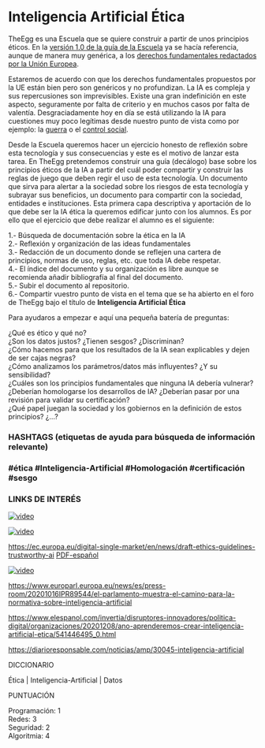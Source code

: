 # Inteligencia Artificial Ética

TheEgg es una Escuela que se quiere construir a partir de unos principios éticos. En la [versión 1.0 de la guía de la Escuela](http://theegg.ai/pdf/The_Egg_guia_cast.pdf) ya se hacía referencia, aunque de manera muy genérica, a los [derechos fundamentales redactados por la Unión Europea](https://ec.europa.eu/digital-single-market/en/news/draft-ethics-guidelines-trustworthy-ai).

Estaremos de acuerdo con que los derechos fundamentales propuestos por la UE están bien pero son genéricos y no profundizan. La IA es compleja y sus repercusiones son imprevisibles. Existe una gran indefinición en este aspecto, seguramente por falta de criterio y en muchos casos por falta de valentía. Desgraciadamente hoy en día se está utilizando la IA para cuestiones muy poco legítimas desde nuestro punto de vista como por ejemplo: la [guerra](https://techcetera.co/como-inteligencia-artificial-cambia-metodos-de-guerra/) o el [control social](https://www.elsaltodiario.com/control-social/tecnologia-control-social-basada-inteligencia-artificial-presente-75-paises).

Desde la Escuela queremos hacer un ejercicio honesto de reflexión sobre esta tecnología y sus consecuencias y este es el motivo de lanzar esta tarea. En TheEgg pretendemos construir una guía (decálogo) base sobre los principios éticos de la IA a partir del cuál poder compartir y construir las reglas de juego que deben regir el uso de esta tecnología. Un documento que sirva para alertar a la sociedad sobre los riesgos de esta tecnología y subrayar sus beneficios, un documento para compartir con la sociedad, entidades e instituciones. Esta primera capa descriptiva y aportación de lo que debe ser la IA ética la queremos edificar junto con los alumnos. Es por ello que el ejercicio que debe realizar el alumno es el siguiente:  

1.- Búsqueda de documentación sobre la ética en la IA  
2.- Reflexión y organización de las ideas fundamentales  
3.- Redacción de un documento donde se reflejen una cartera de principios, normas de uso, reglas, etc. que toda IA debe respetar.  
4.- El índice del documento y su organización es libre aunque se recomienda añadir bibliografía al final del documento.  
5.- Subir el documento al repositorio.  
6.- Compartir vuestro punto de vista en el tema que se ha abierto en el foro de TheEgg bajo el título de
**Inteligencia Artificial Ética**  

Para ayudaros a empezar e aquí una pequeña batería de preguntas:   

¿Qué es ético y qué no?  
¿Son los datos justos? ¿Tienen sesgos? ¿Discriminan?  
¿Cómo hacemos para que los resultados de la IA sean explicables y dejen de ser cajas negras?  
¿Cómo analizamos los parámetros/datos más influyentes? ¿Y su sensibilidad?  
¿Cuáles son los principios fundamentales que ninguna IA debería vulnerar?  
¿Deberían homologarse los desarrollos de IA? ¿Deberían pasar por una revisión para validar su certificación?  
¿Qué papel juegan la sociedad y los gobiernos en la definición de estos principios? ¿...?  

### HASHTAGS (etiquetas de ayuda para búsqueda de información relevante)

### #ética #Inteligencia-Artificial #Homologación #certificación #sesgo

### LINKS DE INTERÉS  

[![video](https://res.cloudinary.com/marcomontalbano/image/upload/v1625736833/video_to_markdown/images/youtube--sHVwwriaT6k-c05b58ac6eb4c4700831b2b3070cd403.jpg)](https://www.youtube.com/watch?v=sHVwwriaT6k "video") 

[![video](https://res.cloudinary.com/marcomontalbano/image/upload/v1625736877/video_to_markdown/images/youtube--QWFUaDfg0Ks-c05b58ac6eb4c4700831b2b3070cd403.jpg)](https://www.youtube.com/watch?v=QWFUaDfg0Ks "video")  

https://ec.europa.eu/digital-single-market/en/news/draft-ethics-guidelines-trustworthy-ai [PDF-español](https://ec.europa.eu/newsroom/dae/document.cfm?doc_id=57095)

[![video](https://res.cloudinary.com/marcomontalbano/image/upload/v1625736918/video_to_markdown/images/youtube--04HBrWW-x1A-c05b58ac6eb4c4700831b2b3070cd403.jpg)](https://www.youtube.com/watch?v=04HBrWW-x1A   "video")

https://www.europarl.europa.eu/news/es/press-room/20201016IPR89544/el-parlamento-muestra-el-camino-para-la-normativa-sobre-inteligencia-artificial  

https://www.elespanol.com/invertia/disruptores-innovadores/politica-digital/organizaciones/20201208/ano-aprenderemos-crear-inteligencia-artificial-etica/541446495_0.html   

https://diarioresponsable.com/noticias/amp/30045-inteligencia-artificial  
  

DICCIONARIO  

Ética | Inteligencia-Artificial | Datos 

PUNTUACIÓN  

Programación: 1  
Redes: 3  
Seguridad: 2  
Algoritmia: 4  
